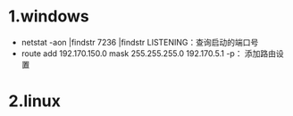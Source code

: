 # 1.windows
- netstat -aon |findstr 7236 |findstr LISTENING：查询启动的端口号
- route add 192.170.150.0 mask 255.255.255.0 192.170.5.1 -p： 添加路由设置

# 2.linux
